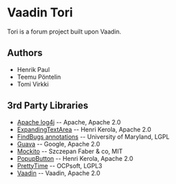 # Vaadin Tori

Tori is a forum project built upon Vaadin.


## Authors

 * Henrik Paul
 * Teemu Pöntelin
 * Tomi Virkki

## 3rd Party Libraries

 * [Apache log4j](http://logging.apache.org/log4j/1.2/) -- Apache, Apache 2.0
 * [ExpandingTextArea](http://vaadin.com/addon/expandingtextarea) -- Henri Kerola, Apache 2.0
 * [FindBugs annotations](http://findbugs.sourceforge.net/) -- University of Maryland, LGPL
 * [Guava](http://code.google.com/p/guava-libraries/) -- Google, Apache 2.0
 * [Mockito](http://code.google.com/p/mockito/) -- Szczepan Faber & co, MIT
 * [PopupButton](http://vaadin.com/addon/popupbutton) -- Henri Kerola, Apache 2.0
 * [PrettyTime](http://ocpsoft.com/prettytime/) -- OCPsoft, LGPL3  
 * [Vaadin](http://vaadin.com/) -- Vaadin, Apache 2.0